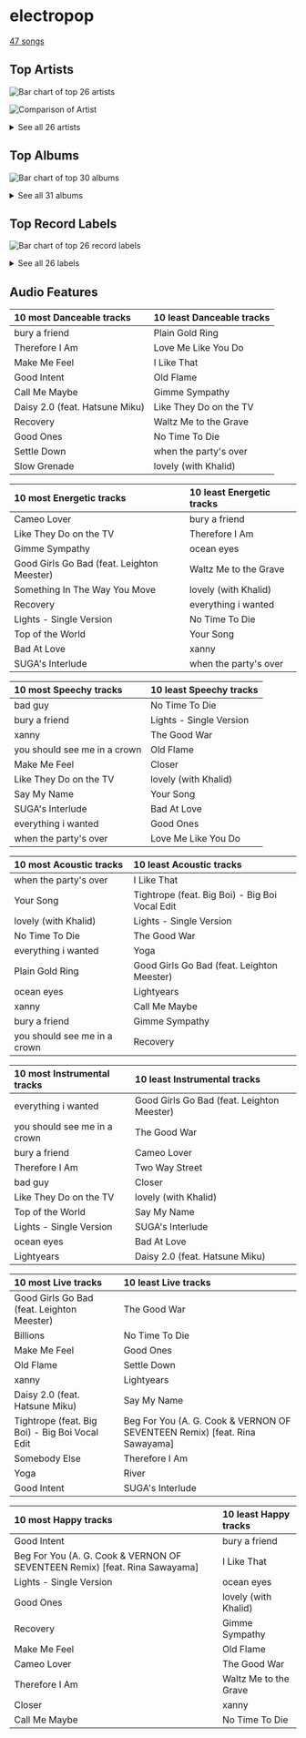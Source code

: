 # electropop

[47 songs](electropop_tracks.md)

## Top Artists

![Bar chart of top 26 artists](../images/genres/electropop/artists.png)

![Comparison of Artist](../images/genres/electropop/artists_comparison.png)


<details>
<summary>See all 26 artists</summary>

|   Number of Tracks | Art                                                                                              | Artist                                       | 🔗                                                           |
|-------------------:|:-------------------------------------------------------------------------------------------------|:---------------------------------------------|:------------------------------------------------------------|
|                 13 | <img src="https://i.scdn.co/image/ab6761610000e5eb5e92b1ddbbbc66454d44a2c4" alt="" width="50" /> | [Kimbra](../artists/kimbra.md)               | [🔗](https://open.spotify.com/artist/6hk7Yq1DU9QcCCrz9uc0Ti) |
|                 10 | <img src="https://i.scdn.co/image/ab6761610000e5ebd8b9980db67272cb4d2c3daf" alt="" width="50" /> | [Billie Eilish](../artists/billie_eilish.md) | [🔗](https://open.spotify.com/artist/6qqNVTkY8uBg9cP3Jd7DAH) |
|                  5 | <img src="https://i.scdn.co/image/ab6761610000e5eb3ea2c03525939b482f8d3bfd" alt="" width="50" /> | Janelle Monáe                                | [🔗](https://open.spotify.com/artist/6ueGR6SWhUJfvEhqkvMsVs) |
|                  5 | <img src="https://i.scdn.co/image/ab6761610000e5eb0db36498679f03f30606d45f" alt="" width="50" /> | Ellie Goulding                               | [🔗](https://open.spotify.com/artist/0X2BH1fck6amBIoJhDVmmJ) |
|                  4 | <img src="https://i.scdn.co/image/ab6761610000e5ebd707e1c5177614c4ec95a06c" alt="" width="50" /> | Halsey                                       | [🔗](https://open.spotify.com/artist/26VFTg2z8YR0cCuwLzESi2) |
|                  2 | <img src="https://i.scdn.co/image/ab6761610000e5eb576cb43281160e345f728b71" alt="" width="50" /> | Charli XCX                                   | [🔗](https://open.spotify.com/artist/25uiPmTg16RbhZWAqwLBy5) |
|                  1 | <img src="https://i.scdn.co/image/ab6761610000e5eb358577f183465ae7698a53a7" alt="" width="50" /> | Carly Rae Jepsen                             | [🔗](https://open.spotify.com/artist/6sFIWsNpZYqfjUpaCgueju) |
|                  1 | <img src="https://i.scdn.co/image/ab6761610000e5ebba025c8f62612b2ca6bfa375" alt="" width="50" /> | Hatsune Miku                                 | [🔗](https://open.spotify.com/artist/6pNgnvzBa6Bthsv8SrZJYl) |
|                  1 | <img src="https://i.scdn.co/image/ab6761610000e5eb31072db9da0311ecfabe96bf" alt="" width="50" /> | Khalid                                       | [🔗](https://open.spotify.com/artist/6LuN9FCkKOj5PcnpouEgny) |
|                  1 | <img src="https://i.scdn.co/image/ab6761610000e5eb3c02f4fb4cc9187c488afd50" alt="" width="50" /> | The Chainsmokers                             | [🔗](https://open.spotify.com/artist/69GGBxA162lTqCwzJG5jLp) |
|                  1 | <img src="https://i.scdn.co/image/ab6761610000e5eb5af53f295e6c42529fbd0873" alt="" width="50" /> | Lauv                                         | [🔗](https://open.spotify.com/artist/5JZ7CnR6gTvEMKX4g70Amv) |
|                  1 | <img src="https://i.scdn.co/image/ab6761610000e5ebd9f754de994ed3b6e8f01522" alt="" width="50" /> | Jidenna                                      | [🔗](https://open.spotify.com/artist/4TsHKU8l8Wq7n7OPVikirn) |
|                  1 | <img src="https://i.scdn.co/image/ab6761610000e5ebd06f948216f34ea0298aef43" alt="" width="50" /> | Caroline Polachek                            | [🔗](https://open.spotify.com/artist/4Ge8xMJNwt6EEXOzVXju9a) |
|                  1 | <img src="https://i.scdn.co/image/145b7b08e7f1de22d033e957c0888a5f9e0c99e6" alt="" width="50" /> | Leighton Meester                             | [🔗](https://open.spotify.com/artist/481VlDdXZAIRxnHyywNbXn) |
|                  1 | <img src="https://i.scdn.co/image/ab6761610000e5eb8f4d36b43fa094d32a167f1e" alt="" width="50" /> | Ashnikko                                     | [🔗](https://open.spotify.com/artist/3PyJHH2wyfQK3WZrk9rpmP) |
|                  1 | <img src="https://i.scdn.co/image/ab6761610000e5eb5704a64f34fe29ff73ab56bb" alt="" width="50" /> | [BTS](../artists/bts.md)                     | [🔗](https://open.spotify.com/artist/3Nrfpe0tUJi4K4DXYWgMUX) |
|                  1 | <img src="https://i.scdn.co/image/ab6761610000e5eb9df0f924a5e609c8da143cd5" alt="" width="50" /> | A. G. Cook                                   | [🔗](https://open.spotify.com/artist/335TWGWGFan4vaacJzSiU8) |
|                  1 | <img src="https://i.scdn.co/image/ab6761610000e5eb7f3c0dffb5229c8734ff60b2" alt="" width="50" /> | Big Boi                                      | [🔗](https://open.spotify.com/artist/2ht3wxeT69CzyKFChNnNAB) |
|                  1 | <img src="https://i.scdn.co/image/ab6761610000e5ebc48ae32aff5303453105b2d3" alt="" width="50" /> | Cobra Starship                               | [🔗](https://open.spotify.com/artist/2aYJ5LAta2ScCdfLhKgZOY) |
|                  1 | <img src="https://i.scdn.co/image/ab6761610000e5eba8b955d42229e4cbd03d4cd8" alt="" width="50" /> | VERNON                                       | [🔗](https://open.spotify.com/artist/2Y34b9AOK30zXgL7cAH4NG) |
|                  1 | <img src="https://i.scdn.co/image/ab6761610000e5eb740bae2676885855f3e5b05a" alt="" width="50" /> | Tove Styrke                                  | [🔗](https://open.spotify.com/artist/2QSPrJfYeRXaltEEiriXN9) |
|                  1 | <img src="https://i.scdn.co/image/ab6761610000e5ebd6442ba68c144b0c84b207a4" alt="" width="50" /> | Rina Sawayama                                | [🔗](https://open.spotify.com/artist/2KEqzdPS7M5YwGmiuPTdr5) |
|                  1 | <img src="https://i.scdn.co/image/ab6761610000e5ebe0812e8d85a4cc98cbc3bf2c" alt="" width="50" /> | Metric                                       | [🔗](https://open.spotify.com/artist/1rCIEwPp5OnXW0ornlSsRl) |
|                  1 | <img src="https://i.scdn.co/image/ab6761610000e5eb1e9c5c07c1244a637929678c" alt="" width="50" /> | VÉRITÉ                                       | [🔗](https://open.spotify.com/artist/1Fr6agZ6iSM5Ynn2k4C8sc) |
|                  1 | <img src="https://i.scdn.co/image/ab6761610000e5eba8bcfb642ea4803e36b73b0a" alt="" width="50" /> | Bishop Briggs                                | [🔗](https://open.spotify.com/artist/0yb46jwm7gqbZXVXZQ8Z1e) |
|                  1 | <img src="https://i.scdn.co/image/ab6761610000e5eb0fad315ccb6b38517152d2cc" alt="" width="50" /> | SUGA                                         | [🔗](https://open.spotify.com/artist/0ebNdVaOfp6N0oZ1guIxM8) |

</details>

## Top Albums

![Bar chart of top 30 albums](../images/genres/electropop/albums.png)


<details>
<summary>See all 31 albums</summary>

|   Number of Tracks | Art                                                                                              | Album                                                                      | 🔗                                                          |
|-------------------:|:-------------------------------------------------------------------------------------------------|:---------------------------------------------------------------------------|:-----------------------------------------------------------|
|                  7 | <img src="https://i.scdn.co/image/ab67616d0000b273d0ec2db731952a7efabc6397" alt="" width="50" /> | Vows (Deluxe Version)                                                      | [🔗](https://open.spotify.com/album/6V9rvW05Um5bIHePPfeI8p) |
|                  5 | <img src="https://i.scdn.co/image/ab67616d0000b27350a3147b4edd7701a876c6ce" alt="" width="50" /> | WHEN WE ALL FALL ASLEEP, WHERE DO WE GO?                                   | [🔗](https://open.spotify.com/album/0S0KGZnfBGSIssfF54WSJh) |
|                  5 | <img src="https://i.scdn.co/image/ab67616d0000b273d56201d2b07c5950c540f0c8" alt="" width="50" /> | Primal Heart                                                               | [🔗](https://open.spotify.com/album/4pj0BkJ7u39i009oqe8V79) |
|                  2 | <img src="https://i.scdn.co/image/ab67616d0000b273a90401b8d27cd6b5f3a46242" alt="" width="50" /> | Lights                                                                     | [🔗](https://open.spotify.com/album/3duZhvcaoqdNveQYXf9dMV) |
|                  2 | <img src="https://i.scdn.co/image/ab67616d0000b2730a60fb0deda858270cca82ee" alt="" width="50" /> | Dirty Computer                                                             | [🔗](https://open.spotify.com/album/2PjlaxlMunGOUvcRzlTbtE) |
|                  1 | <img src="https://i.scdn.co/image/ab67616d0000b2738a3f0a3ca7929dea23cd274c" alt="" width="50" /> | lovely (with Khalid)                                                       | [🔗](https://open.spotify.com/album/2sBB17RXTamvj7Ncps15AK) |
|                  1 | <img src="https://i.scdn.co/image/ab67616d0000b2730f7ad6d8d829906c17cae210" alt="" width="50" /> | hopeless fountain kingdom (Deluxe)                                         | [🔗](https://open.spotify.com/album/7GjG91tyHQNGEHzKJaqOi0) |
|                  1 | <img src="https://i.scdn.co/image/ab67616d0000b273f2248cf6dad1d6c062587249" alt="" width="50" /> | everything i wanted                                                        | [🔗](https://open.spotify.com/album/4i3rAwPw7Ln2YrKDusaWyT) |
|                  1 | <img src="https://i.scdn.co/image/ab67616d0000b273a9f6c04ba168640b48aa5795" alt="" width="50" /> | dont smile at me                                                           | [🔗](https://open.spotify.com/album/7fRrTyKvE4Skh93v97gtcU) |
|                  1 | <img src="https://i.scdn.co/image/ab67616d0000b273fbf594435bcb7b30636efc02" alt="" width="50" /> | Yoga                                                                       | [🔗](https://open.spotify.com/album/5rzxGeVyCV74SvV5hjLRAU) |
|                  1 | <img src="https://i.scdn.co/image/ab67616d0000b27369b3dd10eee85bb2652c3b05" alt="" width="50" /> | The Golden Echo                                                            | [🔗](https://open.spotify.com/album/66hoUkjxM7tVQwu7bZocwP) |
|                  1 | <img src="https://i.scdn.co/image/ab67616d0000b273120a1366324c2ae1728e17e5" alt="" width="50" /> | The ArchAndroid                                                            | [🔗](https://open.spotify.com/album/7MvSB0JTdtl1pSwZcgvYQX) |
|                  1 | <img src="https://i.scdn.co/image/ab67616d0000b2730d0837e34a3fcc57de9fc93d" alt="" width="50" /> | Sway                                                                       | [🔗](https://open.spotify.com/album/3fSRbKgYW6kcR1ZFMaaNV4) |
|                  1 | <img src="https://i.scdn.co/image/ab67616d0000b273ce94afb9aa5d73f00852a45b" alt="" width="50" /> | Somebody Else                                                              | [🔗](https://open.spotify.com/album/3Q4yhhyFA2cpZq2FGOgMwU) |
|                  1 | <img src="https://i.scdn.co/image/ab67616d0000b2734fb1446223808a37ba8914b5" alt="" width="50" /> | Slow Grenade                                                               | [🔗](https://open.spotify.com/album/15Zgvxqql6EPHE3NJlUt0R) |
|                  1 | <img src="https://i.scdn.co/image/ab67616d0000b273da43139cbb1612e1b94eed4a" alt="" width="50" /> | SUGA's Interlude                                                           | [🔗](https://open.spotify.com/album/0JfaSjTaej3QB27ofjnbQV) |
|                  1 | <img src="https://i.scdn.co/image/ab67616d0000b273f7b7174bef6f3fbfda3a0bb7" alt="" width="50" /> | No Time To Die                                                             | [🔗](https://open.spotify.com/album/5sXSHscDjBez8VF20cSyad) |
|                  1 | <img src="https://i.scdn.co/image/ab67616d0000b273b72cb7bed93d6e2fdf42cffe" alt="" width="50" /> | Metropolis: The Chase Suite (Special Edition)                              | [🔗](https://open.spotify.com/album/3T3bJi3cvwR5U7ihwgEwF1) |
|                  1 | <img src="https://i.scdn.co/image/ab67616d0000b2737636e1c9e67eaafc9f49aefd" alt="" width="50" /> | Manic                                                                      | [🔗](https://open.spotify.com/album/68enXe5XcJdciSDAZr0Alr) |
|                  1 | <img src="https://i.scdn.co/image/ab67616d0000b273a111f7769013f1731e9c697c" alt="" width="50" /> | Kiss (Deluxe)                                                              | [🔗](https://open.spotify.com/album/29blfJv8AddJrjuG3DpE13) |
|                  1 | <img src="https://i.scdn.co/image/ab67616d0000b273c83d25c1b9d5f384c32d834a" alt="" width="50" /> | Hot Mess                                                                   | [🔗](https://open.spotify.com/album/41TUivD915ztiKgyu99H9T) |
|                  1 | <img src="https://i.scdn.co/image/ab67616d0000b2732a038d3bf875d23e4aeaa84e" alt="" width="50" /> | Happier Than Ever                                                          | [🔗](https://open.spotify.com/album/0JGOiO34nwfUdDrD612dOp) |
|                  1 | <img src="https://i.scdn.co/image/ab67616d0000b2736cd9798b6ace10ff98d1abdd" alt="" width="50" /> | Fifty Shades Freed (Original Motion Picture Soundtrack)                    | [🔗](https://open.spotify.com/album/4w0N1CaZwQ5RPIuawqlYyy) |
|                  1 | <img src="https://i.scdn.co/image/ab67616d0000b27370d7aa769af19e7e2c2e107b" alt="" width="50" /> | Fantasies                                                                  | [🔗](https://open.spotify.com/album/3Oj8FdHcV6kAiOVWfkqRaA) |
|                  1 | <img src="https://i.scdn.co/image/ab67616d0000b273570d18beb1f15ef8adfb27a5" alt="" width="50" /> | Delirium                                                                   | [🔗](https://open.spotify.com/album/4A43DyDoAVa1Fb8pq6Yejl) |
|                  1 | <img src="https://i.scdn.co/image/ab67616d0000b2735064363e1b38af783f93f1a7" alt="" width="50" /> | Daisy 2.0 (feat. Hatsune Miku)                                             | [🔗](https://open.spotify.com/album/6JZYS7UElSfjyTgFgE1ApG) |
|                  1 | <img src="https://i.scdn.co/image/ab67616d0000b273495ce6da9aeb159e94eaa453" alt="" width="50" /> | Closer                                                                     | [🔗](https://open.spotify.com/album/0rSLgV8p5FzfnqlEk4GzxE) |
|                  1 | <img src="https://i.scdn.co/image/ab67616d0000b2738cae5034066af45cdfbc4266" alt="" width="50" /> | Church Of Scars                                                            | [🔗](https://open.spotify.com/album/1TTxcgs3zEngN0EB56yXzY) |
|                  1 | <img src="https://i.scdn.co/image/ab67616d0000b273f629eb64fd8ef76a97b154f5" alt="" width="50" /> | CRASH                                                                      | [🔗](https://open.spotify.com/album/1QqipMXWzJhr6yfcNKTp8B) |
|                  1 | <img src="https://i.scdn.co/image/ab67616d0000b2731bf7d80f4a7bf4ed02da9fad" alt="" width="50" /> | Billions                                                                   | [🔗](https://open.spotify.com/album/4DpAPqdJ1jVhoWZrxWLRH5) |
|                  1 | <img src="https://i.scdn.co/image/ab67616d0000b273b0ed835957dbf3c63184a3bc" alt="" width="50" /> | Beg For You (A. G. Cook & VERNON OF SEVENTEEN Remix) [feat. Rina Sawayama] | [🔗](https://open.spotify.com/album/6snPKZGUbpydW2XJu9ievq) |

</details>


## Top Record Labels

![Bar chart of top 26 record labels](../images/genres/electropop/labels.png)


<details>
<summary>See all 26 labels</summary>

|   Number of Tracks | Label                                                                 |
|-------------------:|:----------------------------------------------------------------------|
|                 13 | [Warner Records](../labels/warner_records.md)                         |
|                 10 | [Darkroom](../labels/darkroom.md)                                     |
|                  8 | [Interscope Records](../labels/interscope_records.md)                 |
|                  4 | [Polydor Records](../labels/polydor_records.md)                       |
|                  4 | [Bad Boy](../labels/bad_boy.md)                                       |
|                  2 | [Wondaland](../labels/wondaland.md)                                   |
|                  2 | [Capitol Records](../labels/capitol_records.md)                       |
|                  1 | [VÉRITÉ](../labels/v_rit_.md)                                         |
|                  1 | [Universal Music LLC](../labels/universal_music_llc.md)               |
|                  1 | [Teleport Records](../labels/teleport_records.md)                     |
|                  1 | [Silent Records IGA](../labels/silent_records_iga.md)                 |
|                  1 | [Republic Records](../labels/republic_records.md)                     |
|                  1 | [RCA Records Label](../labels/rca_records_label.md)                   |
|                  1 | [Perpetual Novice](../labels/perpetual_novice.md)                     |
|                  1 | [Parlophone UK](../labels/parlophone_uk.md)                           |
|                  1 | [Metric Music International](../labels/metric_music_international.md) |
|                  1 | [Island Records](../labels/island_records.md)                         |
|                  1 | [Fueled By Ramen](../labels/fueled_by_ramen.md)                       |
|                  1 | [FSF](../labels/fsf.md)                                               |
|                  1 | [Epic](../labels/epic.md)                                             |
|                  1 | [Disruptor Records](../labels/disruptor_records.md)                   |
|                  1 | [Decaydance](../labels/decaydance.md)                                 |
|                  1 | [Columbia](../labels/columbia.md)                                     |
|                  1 | [Atlantic Records UK](../labels/atlantic_records_uk.md)               |
|                  1 | [Atlantic Records](../labels/atlantic_records.md)                     |
|                  1 | [Astralwerks (ASW)](../labels/astralwerks__asw_.md)                   |

</details>


## Audio Features

| 10 most Danceable tracks       | 10 least Danceable tracks   |
|:-------------------------------|:----------------------------|
| bury a friend                  | Plain Gold Ring             |
| Therefore I Am                 | Love Me Like You Do         |
| Make Me Feel                   | I Like That                 |
| Good Intent                    | Old Flame                   |
| Call Me Maybe                  | Gimme Sympathy              |
| Daisy 2.0 (feat. Hatsune Miku) | Like They Do on the TV      |
| Recovery                       | Waltz Me to the Grave       |
| Good Ones                      | No Time To Die              |
| Settle Down                    | when the party's over       |
| Slow Grenade                   | lovely (with Khalid)        |

| 10 most Energetic tracks                   | 10 least Energetic tracks   |
|:-------------------------------------------|:----------------------------|
| Cameo Lover                                | bury a friend               |
| Like They Do on the TV                     | Therefore I Am              |
| Gimme Sympathy                             | ocean eyes                  |
| Good Girls Go Bad (feat. Leighton Meester) | Waltz Me to the Grave       |
| Something In The Way You Move              | lovely (with Khalid)        |
| Recovery                                   | everything i wanted         |
| Lights - Single Version                    | No Time To Die              |
| Top of the World                           | Your Song                   |
| Bad At Love                                | xanny                       |
| SUGA's Interlude                           | when the party's over       |

| 10 most Speechy tracks       | 10 least Speechy tracks   |
|:-----------------------------|:--------------------------|
| bad guy                      | No Time To Die            |
| bury a friend                | Lights - Single Version   |
| xanny                        | The Good War              |
| you should see me in a crown | Old Flame                 |
| Make Me Feel                 | Closer                    |
| Like They Do on the TV       | lovely (with Khalid)      |
| Say My Name                  | Your Song                 |
| SUGA's Interlude             | Bad At Love               |
| everything i wanted          | Good Ones                 |
| when the party's over        | Love Me Like You Do       |

| 10 most Acoustic tracks      | 10 least Acoustic tracks                       |
|:-----------------------------|:-----------------------------------------------|
| when the party's over        | I Like That                                    |
| Your Song                    | Tightrope (feat. Big Boi) - Big Boi Vocal Edit |
| lovely (with Khalid)         | Lights - Single Version                        |
| No Time To Die               | The Good War                                   |
| everything i wanted          | Yoga                                           |
| Plain Gold Ring              | Good Girls Go Bad (feat. Leighton Meester)     |
| ocean eyes                   | Lightyears                                     |
| xanny                        | Call Me Maybe                                  |
| bury a friend                | Gimme Sympathy                                 |
| you should see me in a crown | Recovery                                       |

| 10 most Instrumental tracks   | 10 least Instrumental tracks               |
|:------------------------------|:-------------------------------------------|
| everything i wanted           | Good Girls Go Bad (feat. Leighton Meester) |
| you should see me in a crown  | The Good War                               |
| bury a friend                 | Cameo Lover                                |
| Therefore I Am                | Two Way Street                             |
| bad guy                       | Closer                                     |
| Like They Do on the TV        | lovely (with Khalid)                       |
| Top of the World              | Say My Name                                |
| Lights - Single Version       | SUGA's Interlude                           |
| ocean eyes                    | Bad At Love                                |
| Lightyears                    | Daisy 2.0 (feat. Hatsune Miku)             |

| 10 most Live tracks                            | 10 least Live tracks                                                       |
|:-----------------------------------------------|:---------------------------------------------------------------------------|
| Good Girls Go Bad (feat. Leighton Meester)     | The Good War                                                               |
| Billions                                       | No Time To Die                                                             |
| Make Me Feel                                   | Good Ones                                                                  |
| Old Flame                                      | Settle Down                                                                |
| xanny                                          | Lightyears                                                                 |
| Daisy 2.0 (feat. Hatsune Miku)                 | Say My Name                                                                |
| Tightrope (feat. Big Boi) - Big Boi Vocal Edit | Beg For You (A. G. Cook & VERNON OF SEVENTEEN Remix) [feat. Rina Sawayama] |
| Somebody Else                                  | Therefore I Am                                                             |
| Yoga                                           | River                                                                      |
| Good Intent                                    | SUGA's Interlude                                                           |

| 10 most Happy tracks                                                       | 10 least Happy tracks   |
|:---------------------------------------------------------------------------|:------------------------|
| Good Intent                                                                | bury a friend           |
| Beg For You (A. G. Cook & VERNON OF SEVENTEEN Remix) [feat. Rina Sawayama] | I Like That             |
| Lights - Single Version                                                    | ocean eyes              |
| Good Ones                                                                  | lovely (with Khalid)    |
| Recovery                                                                   | Gimme Sympathy          |
| Make Me Feel                                                               | Old Flame               |
| Cameo Lover                                                                | The Good War            |
| Therefore I Am                                                             | Waltz Me to the Grave   |
| Closer                                                                     | xanny                   |
| Call Me Maybe                                                              | No Time To Die          |
